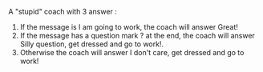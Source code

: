 A "stupid" coach with 3 answer :

1. If the message is I am going to work, the coach will answer Great!
2. If the message has a question mark ? at the end, the coach will answer Silly question, get dressed and go to work!.
3. Otherwise the coach will answer I don't care, get dressed and go to work!
